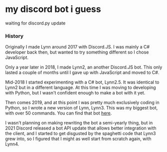 # my discord bot i guess

waiting for discord.py update

### History
Originally I made Lynn around 2017 with Discord.JS. I was mainly a C# developer back then, but wanted to try something different so I chose JavaScript.

Only a year later in 2018, I made Lynn2, an another Discord.JS bot. This only lasted a couple of months until I gave up with JavaScript and moved to C#.

Mid-2018 I started experimenting with a C# bot, Lynn2.5. It was identical to Lynn2 but in a different language. At this time I was moving to developing with Python, but I wasn't confident enough to make a bot with it yet.

Then comes 2019, and at this point I was pretty much exclusively coding in Python, so I wrote a new version of Lynn, Lynn3. This was my biggest bot, with over 50 commands. You can find that bot [here](https://github.com/Fam0r/lynn3).

I wasn't planning on making rewriting the bot a semi-yearly thing, but in 2021 Discord released a bot API update that allows better integration with the client, and I started to get disgusted by the spaghetti code that Lynn3 grew into, so I figured that I might as well start from scratch again, with Lynn4.

